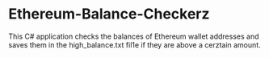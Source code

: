 # Ethereum-Balance-Checkerz
This C# application checks the balances of Ethereum wallet addresses and saves them in the high_balance.txt fil1e if they are above a cerztain amount.
